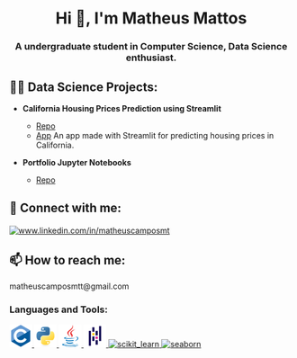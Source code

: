 <h1 align="center">Hi 👋, I'm Matheus Mattos</h1>
<h3 align="center">A undergraduate student in Computer Science, Data Science enthusiast.</h3>

<h2>👨‍💻 Data Science Projects:</h2>

- <b>California Housing Prices Prediction using Streamlit</b>
  - [Repo](https://github.com/matheuscamposmt/housing_prices_app)
  - [App](https://housing-prices-prediction.streamlit.app/)
  An app made with Streamlit for predicting housing prices in California.

- <b>Portfolio Jupyter Notebooks</b>
  - [Repo](https://github.com/joshmadakor1/Algorithms-Practice)

<h2> 🤳 Connect with me:</h2>
<p align="left">
<a href="https://linkedin.com/in/matheuscamposmt" target="blank"><img align="center" src="https://raw.githubusercontent.com/rahuldkjain/github-profile-readme-generator/master/src/images/icons/Social/linked-in-alt.svg" alt="www.linkedin.com/in/matheuscamposmt" height="30" width="40" /></a>
</p>


<h2>📫 How to reach me: </h2>
matheuscamposmtt@gmail.com

<h3 align="left">Languages and Tools:</h3>
<p align="left"> <a href="https://www.cprogramming.com/" target="_blank" rel="noreferrer"> <img src="https://raw.githubusercontent.com/devicons/devicon/master/icons/c/c-original.svg" alt="c" width="40" height="40"/> </a> <a href="https://www.python.org" target="_blank" rel="noreferrer"> <img src="https://raw.githubusercontent.com/devicons/devicon/master/icons/python/python-original.svg" alt="python" width="40" height="40"/> </a> <a href="https://www.java.com" target="_blank" rel="noreferrer"> <img src="https://raw.githubusercontent.com/devicons/devicon/master/icons/java/java-original.svg" alt="java" width="40" height="40"/> </a> <a href="https://pandas.pydata.org/" target="_blank" rel="noreferrer">  <img src="https://raw.githubusercontent.com/devicons/devicon/2ae2a900d2f041da66e950e4d48052658d850630/icons/pandas/pandas-original.svg" alt="pandas" width="40" height="40"/> </a> <a href="https://scikit-learn.org/" target="_blank" rel="noreferrer"> <img src="https://upload.wikimedia.org/wikipedia/commons/0/05/Scikit_learn_logo_small.svg" alt="scikit_learn" width="40" height="40"/> </a> <a href="https://seaborn.pydata.org/" target="_blank" rel="noreferrer"> <img src="https://seaborn.pydata.org/_images/logo-mark-lightbg.svg" alt="seaborn" width="40" height="40"/> </a>
